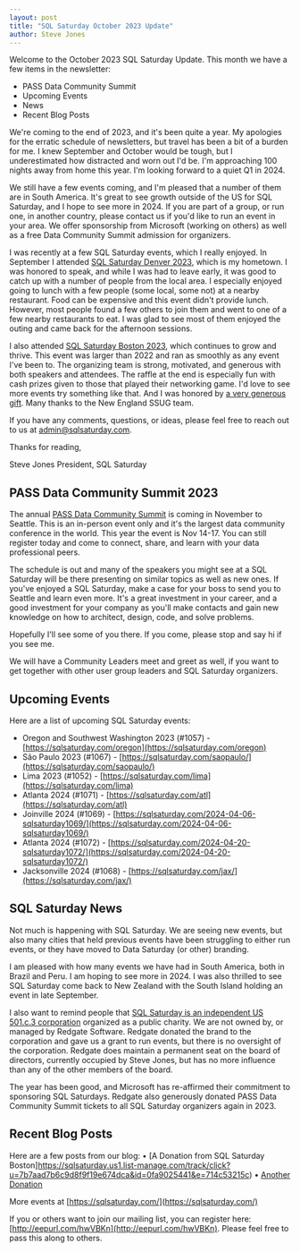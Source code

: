 ```yaml
---
layout: post
title: "SQL Saturday October 2023 Update"
author: Steve Jones
---
```

Welcome to the October 2023 SQL Saturday Update. This month we have a few items in the newsletter: 

- PASS Data Community Summit
- Upcoming Events
- News
- Recent Blog Posts

We're coming to the end of 2023, and it's been quite a year. My apologies for the erratic schedule of newsletters, but travel has been a bit of a burden for me. I knew September and October would be tough, but I underestimated how distracted and worn out I'd be. I'm approaching 100 nights away from home this year. I'm looking forward to a quiet Q1 in 2024.

We still have a few events coming, and I'm pleased that a number of them are in South America. It's great to see growth outside of the US for SQL Saturday, and I hope to see more in 2024. If you are part of a group, or run one, in another country, please contact us if you'd like to run an event in your area. We offer sponsorship from Microsoft (working on others) as well as a free Data Community Summit admission for organizers.

I was recently at a few SQL Saturday events, which I really enjoyed. In September I attended [SQL Saturday Denver 2023](https://sqlsaturday.us1.list-manage.com/track/click?u=7b7aad7b6c9d8f9f19e674dca&id=c70bd32a9b&e=714c53215c), which is my hometown. I was honored to speak, and while I was had to leave early, it was good to catch up with a number of people from the local area. I especially enjoyed going to lunch with a few people (some local, some not) at a nearby restaurant. Food can be expensive and this event didn't provide lunch. However, most people found a few others to join them and went to one of a few nearby restaurants to eat. I was glad to see most of them enjoyed the outing and came back for the afternoon sessions.

I also attended [SQL Saturday Boston 2023](https://sqlsaturday.us1.list-manage.com/track/click?u=7b7aad7b6c9d8f9f19e674dca&id=c5889e2b97&e=714c53215c), which continues to grow and thrive. This event was larger than 2022 and ran as smoothly as any event I've been to. The organizing team is strong, motivated, and generous with both speakers and attendees. The raffle at the end is especially fun with cash prizes given to those that played their networking game. I'd love to see more events try something like that. And I was honored by [a very generous gift](https://sqlsaturday.us1.list-manage.com/track/click?u=7b7aad7b6c9d8f9f19e674dca&id=b6b1127112&e=714c53215c). Many thanks to the New England SSUG team.

If you have any comments, questions, or ideas, please feel free to reach out to us at admin@sqlsaturday.com.

Thanks for reading,

Steve Jones
President, SQL Saturday 

## PASS Data Community Summit 2023

The annual [PASS Data Community Summit](https://passdatacommunitysummit.com/) is coming in November to Seattle. This is an in-person event only and it's the largest data community conference in the world. This year the event is Nov 14-17. You can still register today and come to connect, share, and learn with your data professional peers.

The schedule is out and many of the speakers you might see at a SQL Saturday will be there presenting on similar topics as well as new ones. If you've enjoyed a SQL Saturday, make a case for your boss to send you to Seattle and learn even more. It's a great investment in your career, and a good investment for your company as you'll make contacts and gain new knowledge on how to architect, design, code, and solve problems.

Hopefully I'll see some of you there. If you come, please stop and say hi if you see me.

We will have a Community Leaders meet and greet as well, if you want to get together with other user group leaders and SQL Saturday organizers.
  
## Upcoming Events

Here are a list of upcoming SQL Saturday events: 
- Oregon and Southwest Washington 2023 (#1057) - [https://sqlsaturday.com/oregon](https://sqlsaturday.com/oregon)
- São Paulo 2023 (#1067) - [https://sqlsaturday.com/saopaulo/](https://sqlsaturday.com/saopaulo/)
- Lima 2023 (#1052) - [https://sqlsaturday.com/lima](https://sqlsaturday.com/lima)
- Atlanta 2024 (#1071) - [https://sqlsaturday.com/atl](https://sqlsaturday.com/atl)
- Joinville 2024 (#1069) - [https://sqlsaturday.com/2024-04-06-sqlsaturday1069/](https://sqlsaturday.com/2024-04-06-sqlsaturday1069/)
- Atlanta 2024 (#1072) - [https://sqlsaturday.com/2024-04-20-sqlsaturday1072/](https://sqlsaturday.com/2024-04-20-sqlsaturday1072/)
- Jacksonville 2024 (#1068) - [https://sqlsaturday.com/jax/](https://sqlsaturday.com/jax/)

## SQL Saturday News
Not much is happening with SQL Saturday. We are seeing new events, but also many cities that held previous events have been struggling to either run events, or they have moved to Data Saturday (or other) branding.

I am pleased with how many events we have had in South America, both in Brazil and Peru. I am hoping to see more in 2024. I was also thrilled to see SQL Saturday come back to New Zealand with the South Island holding an event in late September.

I also want to remind people that [SQL Saturday is an independent US 501.c.3 corporation](https://sqlsaturday.us1.list-manage.com/track/click?u=7b7aad7b6c9d8f9f19e674dca&id=511766a0d0&e=714c53215c) organized as a public charity. We are not owned by, or managed by Redgate Software. Redgate donated the brand to the corporation and gave us a grant to run events, but there is no oversight of the corporation. Redgate does maintain a permanent seat on the board of directors, currently occupied by Steve Jones, but has no more influence than any of the other members of the board.

The year has been good, and Microsoft has re-affirmed their commitment to sponsoring SQL Saturdays. Redgate also generously donated PASS Data Community Summit tickets to all SQL Saturday organizers again in 2023.

## Recent Blog Posts

Here are a few posts from our blog: 
•	[A Donation from SQL Saturday Boston]https://sqlsaturday.us1.list-manage.com/track/click?u=7b7aad7b6c9d8f9f19e674dca&id=0fa9025441&e=714c53215c)
•	[Another Donation](https://sqlsaturday.us1.list-manage.com/track/click?u=7b7aad7b6c9d8f9f19e674dca&id=db43d3a863&e=714c53215c)

More events at [https://sqlsaturday.com/](https://sqlsaturday.com/)

If you or others want to join our mailing list, you can register here: [http://eepurl.com/hwVBKn](http://eepurl.com/hwVBKn). Please feel free to pass this along to others.